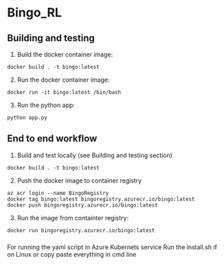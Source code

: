 # Bingo_RL

## Building and testing

1. Build the docker container image:
```
docker build . -t bingo:latest
```

2. Run the docker container image:
```
docker run -it bingo:latest /bin/bash
```

3. Run the python app:
```
python app.py
```

## End to end workflow

1. Build and test locally (see Building and testing section)
```
docker build . -t bingo:latest
```

2. Push the docker image to container registry
```
az acr login --name BingoRegistry
docker tag bingo:latest bingoregistry.azurecr.io/bingo:latest
docker push bingoregistry.azurecr.io/bingo:latest
```

3. Run the image from containter registry:

```
docker run bingoregistry.azurecr.io/bingo:latest
```

###
For running the yaml script in Azure Kubernets service 
Run the install.sh if on Linux or copy paste everything in cmd line
